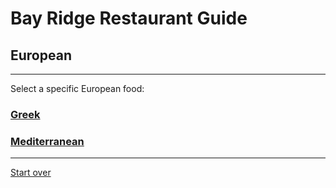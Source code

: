 # Bay Ridge Restaurant Guide
## European
---
Select a specific European food:
### [Greek](greek.md)
### [Mediterranean](mediterranean.md)
---
[Start over](../home.md)